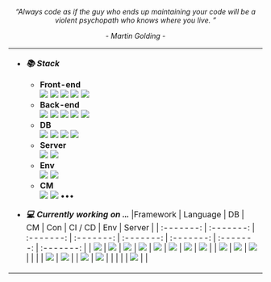 <!--
- 🔭 I’m currently working on ...
- 🌱 I’m currently learning ...
- 👯 I’m looking to collaborate on ...
- 🤔 I’m looking for help with ...
- 💬 Ask me about ...
- 📫 How to reach me: ...
- 😄 Pronouns: ...
- ⚡ Fun fact: ...
-->

<p align="center"><i>“Always code as if the guy who ends up maintaining your code will be a violent psychopath who knows where you live. ”</i></p>
<p align="center"><i>- Martin Golding -</i></p>

<table width="2000">
<tr>
<td width="1900">
 
+ ___📚 Stack___
   + **Front-end**     
     <img src="https://img.shields.io/badge/React-61DAFB?style=flat-square&logo=React&logoColor=white" /> 
     <img src="https://img.shields.io/badge/TypeScript-3178C6?style=flat-square&logo=TypeScript&logoColor=white" />
     <img src="https://img.shields.io/badge/JavaScript-F7DF1E?style=flat-square&logo=JavaScript&logoColor=white" />
     <img src="https://img.shields.io/badge/HTML5-20c997?style=flat-square&logo=HTML5&logoColor=white" />
     <img src="https://img.shields.io/badge/CSS3-1572B6?style=flat-square&logo=CSS3&logoColor=white" />
   + **Back-end**  
     <img src="https://img.shields.io/badge/Java-007396?style=flat-square&logo=Java&logoColor=white" />
     <img src="https://img.shields.io/badge/Python-3776AB?style=flat-square&logo=Python&logoColor=white" />
     <img src="https://img.shields.io/badge/Spring-6DB33F?style=flat-square&logo=Spring&logoColor=white" />
     <img src="https://img.shields.io/badge/Springboot-6DB33F?style=flat-square&logo=Springboot&logoColor=white" />
     <img src="https://img.shields.io/badge/Django-092E20?style=flat-square&logo=Django&logoColor=white" />
   + **DB**  
     <img src="https://img.shields.io/badge/MySQL-4479A1?style=flat-square&logo=MySQL&logoColor=white" />
     <img src="https://img.shields.io/badge/SQLite-003B57?style=flat-square&logo=SQLite&logoColor=white" />
     <img src="https://img.shields.io/badge/MSSQL-CC2927?style=flat-square&logo=MicrosoftSQLServer&logoColor=white" />
     <img src="https://img.shields.io/badge/MongoDB-47A248?style=flat-square&logo=MongoDB&logoColor=white" />
   + **Server**  
     <img src="https://img.shields.io/badge/Apache Tomcat-F8DC75?style=flat-square&logo=ApacheTomcat&logoColor=black" />
     <img src="https://img.shields.io/badge/NGINX-009639?style=flat-square&logo=NGINX&logoColor=white" />
   + **Env**  
     <img src="https://img.shields.io/badge/Linux-FCC624?style=flat-square&logo=Linux&logoColor=black" />
     <img src="https://img.shields.io/badge/Windows-0078D6?style=flat-square&logo=Windows&logoColor=white" />
   + **CM**  
     <img src="https://img.shields.io/badge/Git-F05032?style=flat-square&logo=Git&logoColor=white" />
     <img src="https://img.shields.io/badge/Subversion-809CC9?style=flat-square&logo=Subversion&logoColor=white" />
     •••
 + ___💻 Currently working on ...___
   |Framework | Language | DB | CM | Con | CI / CD | Env | Server |
   | :-------: | :-------: | :-------: | :-------: | :-------: | :-------: | :-------: | :-------: |
   | <img src="https://img.shields.io/badge/Springboot-6DB33F?style=flat-square&logo=Springboot&logoColor=white" /> | <img src="https://img.shields.io/badge/Java-007396?style=flat-square&logo=Java&logoColor=white" /> | <img src="https://img.shields.io/badge/MySQL-4479A1?style=flat-square&logo=MySQL&logoColor=white" /> | <img src="https://img.shields.io/badge/Git-F05032?style=flat-square&logo=Git&logoColor=white" /> | <img src="https://img.shields.io/badge/Docker-2496ED?style=flat-square&logo=Docker&logoColor=white" /> | <img src="https://img.shields.io/badge/Actions-2088FF?style=flat-square&logo=githubactions&logoColor=white" /> | <img src="https://img.shields.io/badge/Linux-FCC624?style=flat-square&logo=Linux&logoColor=black" /> | <img src="https://img.shields.io/badge/Apache Tomcat-F8DC75?style=flat-square&logo=ApacheTomcat&logoColor=black" /> |
   | <img src="https://img.shields.io/badge/Express-000000?style=flat-square&logo=Express&logoColor=white" /> | <img src="https://img.shields.io/badge/Kotlin-7F52FF?style=flat-square&logo=Kotlin&logoColor=white" /> | <img src="https://img.shields.io/badge/Firebase-FFCA28?style=flat-square&logo=Firebase&logoColor=white" /> | | | | <img src="https://img.shields.io/badge/Windows-0078D6?style=flat-square&logo=Windows&logoColor=white" /> | <img src="https://img.shields.io/badge/NGINX-009639?style=flat-square&logo=NGINX&logoColor=white" /> |
   | <img src="https://img.shields.io/badge/NextJS-000000?style=flat-square&logo=nextdotjs&logoColor=white" /> | <img src="https://img.shields.io/badge/TypeScript-3178C6?style=flat-square&logo=TypeScript&logoColor=white" /> | | | | | <img src="https://img.shields.io/badge/macos-000000?style=flat-square&logo=macos&logoColor=white" /> | |

   
     <!-- <img src="https://img.shields.io/badge/Springboot-6DB33F?style=flat-square&logo=Springboot&logoColor=white" /> -->
     <!-- <img src="https://img.shields.io/badge/Express-000000?style=flat-square&logo=Express&logoColor=white" /> -->
     <!-- <img src="https://img.shields.io/badge/NextJS-000000?style=flat-square&logo=nextdotjs&logoColor=white" /> -->
     <!-- <img src="https://img.shields.io/badge/React-61DAFB?style=flat-square&logo=React&logoColor=white"/> --> 
     <!-- <img src="https://img.shields.io/badge/Java-007396?style=flat-square&logo=Java&logoColor=white" /> -->
     <!-- <img src="https://img.shields.io/badge/TypeScript-3178C6?style=flat-square&logo=TypeScript&logoColor=white" /> -->
     <!-- <img src="https://img.shields.io/badge/JavaScript-F7DF1E?style=flat-square&logo=JavaScript&logoColor=white"/> -->
     <!-- <img src="https://img.shields.io/badge/MySQL-4479A1?style=flat-square&logo=MySQL&logoColor=white" /> -->
     <!-- <img src="https://img.shields.io/badge/Git-F05032?style=flat-square&logo=Git&logoColor=white" /> -->
     <!-- <img src="https://img.shields.io/badge/Docker-2496ED?style=flat-square&logo=Docker&logoColor=white" /> -->
     <!-- <img src="https://img.shields.io/badge/Actions-2088FF?style=flat-square&logo=githubactions&logoColor=white" />  -->

</td>
</tr>
</table>

